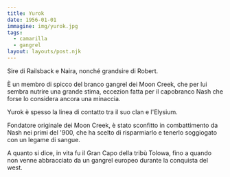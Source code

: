 ```yaml
---
title: Yurok
date: 1956-01-01
immagine: img/yurok.jpg
tags:
  - camarilla
  - gangrel
layout: layouts/post.njk
---
```


Sire di Railsback e Naira, nonché grandsire di Robert.

È un membro di spicco del branco gangrel dei Moon Creek, che per lui sembra nutrire una grande stima, eccezion fatta per il capobranco Nash che forse lo considera ancora una minaccia.

Yurok è spesso la linea di contatto tra il suo clan e l'Elysium.

Fondatore originale dei Moon Creek, è stato sconfitto in combattimento da Nash nei primi del '900, che ha scelto di risparmiarlo e tenerlo soggiogato con un legame di sangue.

A quanto si dice, in vita fu il Gran Capo della tribù Tolowa, fino a quando non venne abbracciato da un gangrel europeo durante la conquista del west.